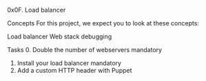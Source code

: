 0x0F. Load balancer

Concepts
For this project, we expect you to look at these concepts:

Load balancer
Web stack debugging

Tasks
0. Double the number of webservers
mandatory
1. Install your load balancer
mandatory
2. Add a custom HTTP header with Puppet
